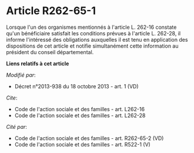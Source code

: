 # Article R262-65-1

Lorsque l'un des organismes mentionnés à l'article L. 262-16 constate qu'un bénéficiaire satisfait les conditions prévues à
l'article L. 262-28, il informe l'intéressé des obligations auxquelles il est tenu en application des dispositions de cet
article et notifie simultanément cette information au président du conseil départemental.

**Liens relatifs à cet article**

_Modifié par_:

  - Décret n°2013-938 du 18 octobre 2013 - art. 1 (VD)

_Cite_:

  - Code de l'action sociale et des familles - art. L262-16
  - Code de l'action sociale et des familles - art. L262-28

_Cité par_:

  - Code de l'action sociale et des familles - art. R262-65-2 (VD)
  - Code de l'action sociale et des familles - art. R522-1 (V)

